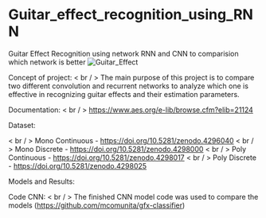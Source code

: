 # Guitar_effect_recognition_using_RNN
Guitar Effect Recognition using network RNN and CNN to comparision which network is better
![Guitar_Effect](https://github.com/user-attachments/assets/2e91002d-fa07-4446-95f2-bdb51cc659b3)

Concept of project:
< br / > The main purpose of this project is to compare two different convolution and recurrent networks to analyze which one is effective in recognizing guitar effects and their estimation parameters. 

Documentation:
< br / > https://www.aes.org/e-lib/browse.cfm?elib=21124

Dataset:

< br / > Mono Continuous - https://doi.org/10.5281/zenodo.4296040
< br / > Mono Discrete - https://doi.org/10.5281/zenodo.4298000
< br / > Poly Continuous - https://doi.org/10.5281/zenodo.4298017
< br / > Poly Discrete - https://doi.org/10.5281/zenodo.4298025

Models and Results: 

Code CNN:
< br / > The finished CNN model code was used to compare the models (https://github.com/mcomunita/gfx-classifier)
